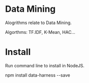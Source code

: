 # Data Mining
Alogrithms relate to Data Mining.

Algorthms: TF.IDF, K-Mean, HAC...

# Install
Run command line to install in NodeJS.

npm install data-harness --save
